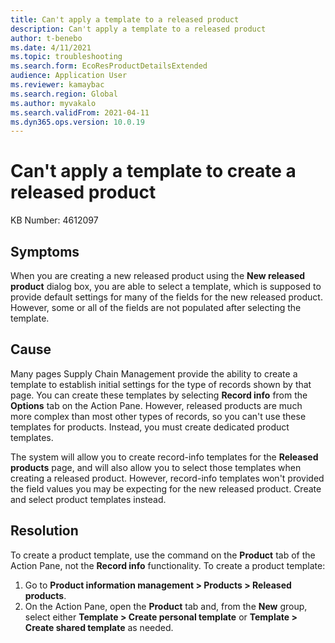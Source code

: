 ```yaml
---
title: Can't apply a template to a released product
description: Can't apply a template to a released product 
author: t-benebo
ms.date: 4/11/2021
ms.topic: troubleshooting
ms.search.form: EcoResProductDetailsExtended
audience: Application User
ms.reviewer: kamaybac
ms.search.region: Global
ms.author: myvakalo
ms.search.validFrom: 2021-04-11
ms.dyn365.ops.version: 10.0.19
---
```


# Can't apply a template to create a released product

KB Number: 4612097

## Symptoms

When you are creating a new released product using the **New released product** dialog box, you are able to select a template, which is supposed to provide default settings for many of the fields for the new released product. However, some or all of the fields are not populated after selecting the template.

## Cause

Many pages Supply Chain Management provide the ability to create a template to establish initial settings for the type of records shown by that page. You can create these templates by selecting **Record info** from the **Options** tab on the Action Pane. However, released products are much more complex than most other types of records, so you can't use these templates for products. Instead, you must create dedicated product templates.

The system will allow you to create record-info templates for the **Released products** page, and will also allow you to select those templates when creating a released product. However, record-info templates won't provided the field values you may be expecting for the new released product. Create and select product templates instead.

## Resolution

To create a product template, use the command on the **Product** tab of the Action Pane, not the **Record info** functionality. To create a product template:

1. Go to **Product information management \> Products \> Released products**.
1. On the Action Pane, open the **Product** tab and, from the **New** group, select either **Template \> Create personal template** or **Template \> Create shared template** as needed.

